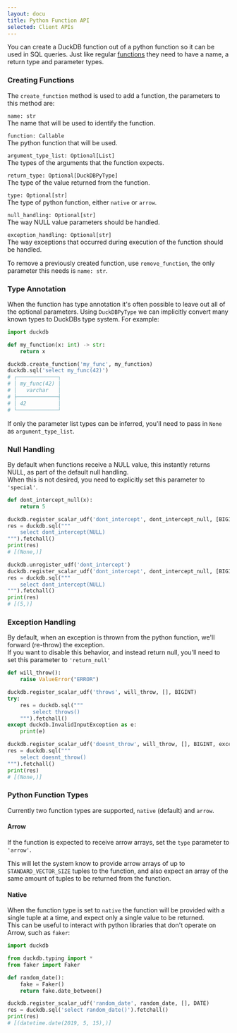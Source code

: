 ```yaml
---
layout: docu
title: Python Function API
selected: Client APIs
---
```


You can create a DuckDB function out of a python function so it can be used in SQL queries.
Just like regular [functions](../../sql/functions/overview.md) they need to have a name, a return type and parameter types.

### Creating Functions

The `create_function` method is used to add a function, the parameters to this method are:  

`name: str`  
The name that will be used to identify the function.  
  
`function: Callable`  
The python function that will be used.

`argument_type_list: Optional[List]`  
The types of the arguments that the function expects.

`return_type: Optional[DuckDBPyType]`  
The type of the value returned from the function.

`type: Optional[str]`  
The type of python function, either `native` or `arrow`.

`null_handling: Optional[str]`  
The way NULL value parameters should be handled.

`exception_handling: Optional[str]`  
The way exceptions that occurred during execution of the function should be handled.  

To remove a previously created function, use `remove_function`, the only parameter this needs is `name: str`.

### Type Annotation

When the function has type annotation it's often possible to leave out all of the optional parameters.
Using `DuckDBPyType` we can implicitly convert many known types to DuckDBs type system.
For example:
```python
import duckdb

def my_function(x: int) -> str:
	return x

duckdb.create_function('my_func', my_function)
duckdb.sql('select my_func(42)')
# ┌─────────────┐
# │ my_func(42) │
# │   varchar   │
# ├─────────────┤
# │ 42          │
# └─────────────┘
```

If only the parameter list types can be inferred, you'll need to pass in `None` as `argument_type_list`.

### Null Handling
By default when functions receive a NULL value, this instantly returns NULL, as part of the default null handling.  
When this is not desired, you need to explicitly set this parameter to `'special'`.

```py
def dont_intercept_null(x):
	return 5

duckdb.register_scalar_udf('dont_intercept', dont_intercept_null, [BIGINT], BIGINT)
res = duckdb.sql("""
	select dont_intercept(NULL)
""").fetchall()
print(res)
# [(None,)]

duckdb.unregister_udf('dont_intercept')
duckdb.register_scalar_udf('dont_intercept', dont_intercept_null, [BIGINT], BIGINT, null_handling='special')
res = duckdb.sql("""
	select dont_intercept(NULL)
""").fetchall()
print(res)
# [(5,)]
```

### Exception Handling

By default, when an exception is thrown from the python function, we'll forward (re-throw) the exception.  
If you want to disable this behavior, and instead return null, you'll need to set this parameter to `'return_null'`

```py
def will_throw():
    raise ValueError("ERROR")

duckdb.register_scalar_udf('throws', will_throw, [], BIGINT)
try:
    res = duckdb.sql("""
        select throws()
    """).fetchall()
except duckdb.InvalidInputException as e:
    print(e)

duckdb.register_scalar_udf('doesnt_throw', will_throw, [], BIGINT, exception_handling='return_null')
res = duckdb.sql("""
    select doesnt_throw()
""").fetchall()
print(res)
# [(None,)]
```

### Python Function Types

Currently two function types are supported, `native` (default) and `arrow`.

#### Arrow

If the function is expected to receive arrow arrays, set the `type` parameter to `'arrow'`.  

This will let the system know to provide arrow arrays of up to `STANDARD_VECTOR_SIZE` tuples to the function, and also expect an array of the same amount of tuples to be returned from the function.

#### Native

When the function type is set to `native` the function will be provided with a single tuple at a time, and expect only a single value to be returned.  
This can be useful to interact with python libraries that don't operate on Arrow, such as `faker`:
```py
import duckdb

from duckdb.typing import *
from faker import Faker

def random_date():
	fake = Faker()
	return fake.date_between()

duckdb.register_scalar_udf('random_date', random_date, [], DATE)
res = duckdb.sql('select random_date()').fetchall()
print(res)
# [(datetime.date(2019, 5, 15),)]
```
